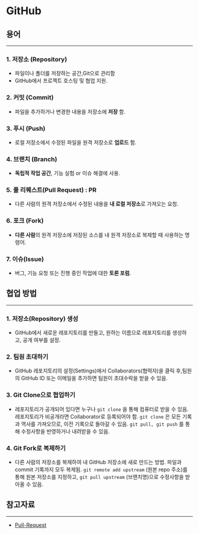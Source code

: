 # GitHub

## 용어

---

### 1. 저장소 (Repository)

- 파일이나 폴더를 저장하는 공간,Git으로 관리함
- GitHub에서 프로젝트 호스팅 및 협업 지원.

### 2. 커밋 (Commit)

- 파일을 추가하거나 변경한 내용을 저장소에 **저장** 함.

### 3. 푸시 (Push)

- 로컬 저장소에서 수정된 파일을 원격 저장소로 **업로드** 함.

### 4. 브랜치 (Branch)

- **독립적 작업 공간**, 기능 실험 or 이슈 해결에 사용.

### 5. 풀 리퀘스트(Pull Request) : PR

- 다른 사람의 원격 저장소에서 수정된 내용을 **내 로컬 저장소**로 가져오는 요청.

### 6. 포크 (Fork)

- **다른 사람**의 원격 저장소에 저장된 소스를 내 원격 저장소로 복제할 때 사용하는 명령어.

### 7. 이슈(Issue)

- 버그, 기능 요청 또는 진행 중인 작업에 대한 **토론 포럼**.

## 협업 방법

---

### 1. 저장소(Repository) 생성

- GitHub에서 새로운 레포지토리를 만들고, 원하는 이름으로 레포지토리를 생성하고, 공개 여부를 설정.

### 2. 팀원 초대하기

- GitHub 레포지토리의 설정(Settings)에서 Collaborators(협력자)을 클릭 후,팀원의 GitHub ID 또는 이메일을 추가하면 팀원이 초대수락을 받을 수 있음.

### 3. Git Clone으로 협업하기

- 레포지토리가 공개되어 있다면 누구나 `git clone` 을 통해 컴퓨터로 받을 수 있음.
  레포지토리가 비공개라면 Collaborator로 등록되어야 함.
  `git clone` 은 모든 기록과 역사를 가져오므로, 이전 기록으로 돌아갈 수 있음.
  `git pull, git push` 를 통해 수정사항을 반영하거나 내려받을 수 있음.

### 4. Git Fork로 복제하기

- 다른 사람의 저장소를 복제하여 내 GitHub 저장소에 새로 만드는 방법.
  파일과 commit 기록까지 모두 복제됨.
  `git remote add upstream` (원본 repo 주소)를 통해 원본 저장소를 지정하고, `git pull upstream` (브랜치명)으로 수정사항을 받아올 수 있음.

## 참고자료

---

- [Pull-Request](https://holika.tistory.com/entry/Git-%EC%82%BD%EC%A7%88%EA%B8%B0%EB%A1%9D-PR%EC%9D%84-%EC%98%AC%EB%A6%AC%EB%8B%A4-Pull-Request%EC%97%90-%EB%8C%80%ED%95%B4%EC%84%9C)
